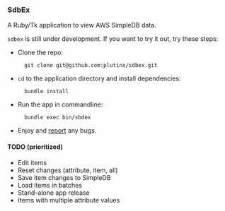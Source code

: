 ### SdbEx

A Ruby/Tk application to view AWS SimpleDB data.

`sdbex` is still under development.  If you want to try it out, try these steps:

* Clone the repo: 

        git clone git@github.com:plutino/sdbex.git
        
* `cd` to the application directory and install dependencies:

        bundle install
        
* Run the app in commandline:

        bundle exec bin/sbdex
        
* Enjoy and [report](https://github.com/plutino/sdbex/issues) any bugs.

#### TODO (prioritized)

* Edit items
* Reset changes (attribute, item, all)
* Save item changes to SimpleDB
* Load items in batches
* Stand-alone app release
* Items with multiple attribute values